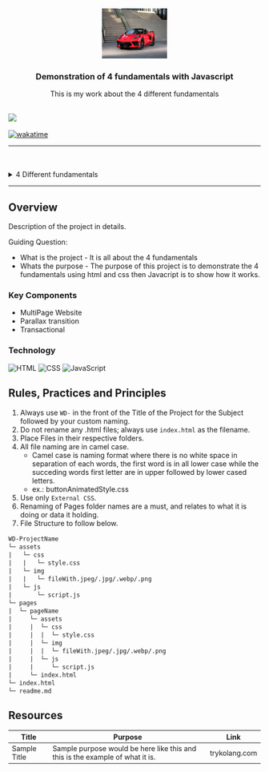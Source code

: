 <a name="readme-top">

<br/>

<br />
<div align="center">
  <a href="https://github.com/iamjerome11/AWD-Fundamentals">
    <img src="./assets/img/corvette.jpg" alt="Nyebe" width="130" height="100">
  </a>
  <h3 align="center">Demonstration of 4 fundamentals with Javascript</h3>
</div>

<div align="center">
This is my work about the 4 different fundamentals
</div>

<br />

![](https://github.com/iamjerome11/AWD-Fundamentals)

[![wakatime](https://wakatime.com/badge/user/76036f67-37f4-4e34-a329-cfc10ff3d7ca/project/57c96f3e-6c40-485b-a53a-898f38b80581.svg)](https://wakatime.com/badge/user/76036f67-37f4-4e34-a329-cfc10ff3d7ca/project/57c96f3e-6c40-485b-a53a-898f38b80581)

---

<br />
<br />

<details>
  <summary>4 Different fundamentals</summary>
  <ol>
    <li>
      <a href="#overview">Overview</a>
      <ol>
        <li>
          <a href="#key-components">Key Components</a>
        </li>
        <li>
          <a href="#technology">Technology</a>
        </li>
      </ol>
    </li>
    <li>
      <a href="#rule,-practices-and-principles">Rules, Practices and Principles</a>
    </li>
    <li>
      <a href="#resources">Resources</a>
    </li>
  </ol>
</details>

---

## Overview


<!-- The following are just sample -->
Description of the project in details.

Guiding Question:
- What is the project - It is all about the 4 fundamentals
- Whats the purpose - The purpose of this project is to demonstrate the 4 fundamentals using html and css
then Javacript is to show how it works.

### Key Components

<!-- The following are just sample -->
- MultiPage Website
- Parallax transition
- Transactional

### Technology
![HTML](https://img.shields.io/badge/HTML-E34F26?style=for-the-badge&logo=html5&logoColor=white)
![CSS](https://img.shields.io/badge/CSS-1572B6?style=for-the-badge&logo=css3&logoColor=white)
![JavaScript](https://img.shields.io/badge/JavaScript-F7DF1E?style=for-the-badge&logo=javascript&logoColor=white)

## Rules, Practices and Principles
1. Always use `WD-` in the front of the Title of the Project for the Subject followed by your custom naming.
2. Do not rename any .html files; always use `index.html` as the filename.
3. Place Files in their respective folders.
4. All file naming are in camel case.
   - Camel case is naming format where there is no white space in separation of each words, the first word is in all lower case while the succeding words first letter are in upper followed by lower cased letters.
   - ex.: buttonAnimatedStyle.css
5. Use only `External CSS`.
6. Renaming of Pages folder names are a must, and relates to what it is doing or data it holding.
7. File Structure to follow below.

```
WD-ProjectName
└─ assets
|   └─ css
|   |   └─ style.css
|   └─ img
|   |   └─ fileWith.jpeg/.jpg/.webp/.png
|   └─ js
|       └─ script.js
└─ pages
|  └─ pageName
|     └─ assets
|     |  └─ css
|     |  |  └─ style.css
|     |  └─ img
|     |  |  └─ fileWith.jpeg/.jpg/.webp/.png
|     |  └─ js
|     |     └─ script.js
|     └─ index.html
└─ index.html
└─ readme.md
```

## Resources

| Title | Purpose | Link |
|-|-|-|
| Sample Title | Sample purpose would be here like this and this is the example of what it is. | trykolang.com |
